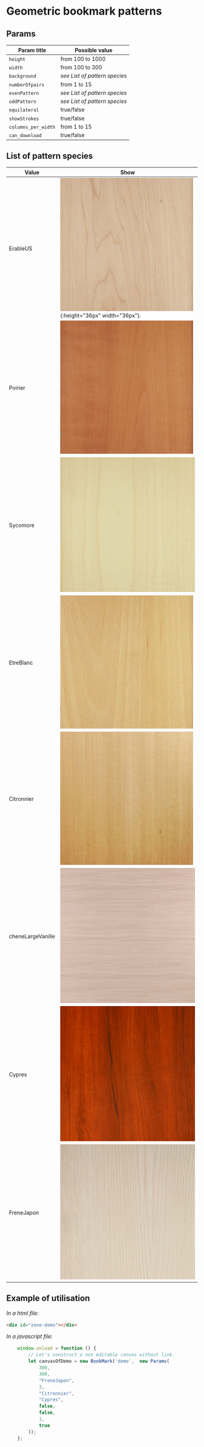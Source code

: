 # Geometric bookmark patterns

## Params

| Param title | Possible value |
| --- | --- | 
| `height` | from 100 to 1000 |
| `width` | from 100 to 300 |
| `background` | _see List of pattern species_ |
| `numberOfpairs` | from 1 to 15 |
| `evenPattern` | _see List of pattern species_ |
| `oddPattern` | _see List of pattern species_ |
| `equilateral` | true/false |
| `showStrokes` | true/false |
| `columns_per_width` | from 1 to 15 |
| `can_download` | true/false |


## List of pattern species

| Value | Show |
| --- | --- |
| ErableUS | ![alt text](dist/images/ErableUS.jpg){:height="36px" width="36px"}. |
| Poirier | ![alt text](dist/images/Poirier.jpg) |
| Sycomore | ![alt text](dist/images/Sycomore.jpg) |
| EtreBlanc | ![alt text](dist/images/EtreBlanc.jpg) |
| Citronnier | ![alt text](dist/images/Citronnier.jpg) |
| cheneLargeVanille | ![alt text](dist/images/cheneLargeVanille.jpg) |
| Cypres | ![alt text](dist/images/Cypres.jpg) |
| FreneJapon | ![alt text](dist/images/FreneJapon.jpg) |

## Example of utilisation

_In a html file:_

```html
<div id="zone-demo"></div>
```

_In a javascript file:_

```javascript
    window.onload = function () {
        // Let's construct a non editable canvas without link.
        let canvasOfDemo = new BookMark('demo',  new Params(
            300,
            300,
            "FreneJapon",
            3,
            "Citronnier",
            "Cypres",
            false,
            false,
            1,
            true
        ));
    };
```
